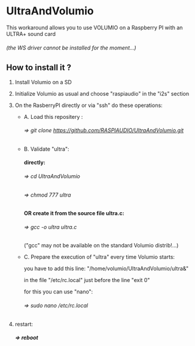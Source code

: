 # UltraAndVolumio
This workaround allows you to use VOLUMIO on a Raspberry PI with an ULTRA+ sound card

###### (the  WS driver cannot be installed for the moment...)

## How to install it ?
1. Install Volumio on a SD
2. Initialize Volumio as usual and choose "raspiaudio" in the "i2s" section
3. On the RasberryPI directly or via "ssh" do these operations:
     * A. Load this repositery :
     
        ###### => git clone https://github.com/RASPIAUDIO/UltraAndVolumio.git
     * B. Validate "ultra":
     
         #### directly:
         
         ###### => cd UltraAndVolumio
         
         ###### => chmod 777 ultra  
      
          #### OR create it from the source file ultra.c:
          
          ###### => gcc -o ultra ultra.c
          
         ("gcc" may not be available on the standard Volumio distrib!...) 
            
     * C. Prepare the execution of "ultra" every time Volumio starts:
     
          you have to add this line: "/home/volumio/UltraAndVolumio/ultra&"
             
          in the file "/etc/rc.local" just before the line "exit 0"
              
          for this you can use "nano":
              
          ###### => sudo nano /etc/rc.local
 4. restart:
 
      ##### => reboot
     



